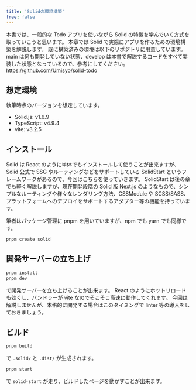```yaml
---
title: 'Solidの環境構築'
free: false
---
```


本書では、一般的な Todo アプリを使いながら Solid の特徴を学んでいく方式を取っていこうと思います。
本章では Solid で実際にアプリを作るための環境構築を解説します。
既に構築済みの環境は以下のリポジトリに用意しています。
main は何も開発していない状態、develop は本書で解説するコードをすべて実装した状態となっているので、参考にしてください。
https://github.com/Umisyo/solid-todo

## 想定環境

執筆時点のバージョンを想定しています。

- Solid.js: v1.6.9
- TypeScript: v4.9.4
- vite: v3.2.5

## インストール

Solid は React のように単体でもインストールして使うことが出来ますが、Solid 公式で SSG やルーティングなどをサポートしている SolidStart というフレームワークがあるので、今回はこちらを使っていきます。
SolidStart は後の章でも軽く解説しますが、現在開発段階の Solid 版 Next.js のようなもので、シンプルなルーティングや様々なレンダリング方法、CSSModule や SCSS/SASS、プラットフォームへのデプロイをサポートするアダプター等の機能を持っています。

筆者はパッケージ管理に pnpm を用いていますが、npm でも yarn でも同様です。

```sh
pnpm create solid
```

## 開発サーバーの立ち上げ

```sh
pnpm install
pnpm dev
```

で開発サーバーを立ち上げることが出来ます。
React のようにホットリロードも効くし、バンドラーが vite なのでそこそこ高速に動作してくれます。
今回は解説しませんが、本格的に開発する場合はこのタイミングで linter 等の導入をしておきましょう。

## ビルド

```sh
pnpm build
```

で `.solid/` と `.dist/` が生成されます。

```sh
pnpm start
```

で `solid-start` が走り、ビルドしたページを動かすことが出来ます。
